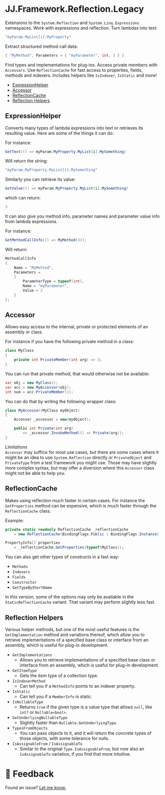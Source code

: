 JJ.Framework.Reflection.Legacy
==============================

Extensions to the `System.Reflection` and `System.Linq.Expressions` namespaces. Work with expressions and reflection. Turn lambdas into text:

```cs
"myParam.MyList[i].MyProperty"
```

Extract structured method call data:

```cs
{ "MyMethod", Parameters = { "myParameter", int, 3 } }
```

Find types and implementations for plug-ins. Access private members with `Accessors`. Use `ReflectionCache` for fast access to properties, fields, methods and indexers. Includes helpers like `IsIndexer`, `IsStatic` and more!

- [ExpressionHelper](#expressionhelper)
- [Accessor](#accessor)
- [ReflectionCache](#reflectioncache)
- [Reflection Helpers](#reflection-helpers)


ExpressionHelper
----------------

Converts many types of lambda expressions into text or retrieves its resulting value. Here are some of the things it can do:

For instance:

```cs
GetText(() => myParam.MyProperty.MyList[i].MySomething)
```

Will return the string:

```cs
"myParam.MyProperty.MyList[i].MySomething"
```

Similarly you can retrieve its value:

```cs
GetValue(() => myParam.MyProperty.MyList[i].MySomething)
```

which can return:

```cs
3
```

It can also give you method info, parameter names and parameter value info from lambda expressions.

For instance:

```cs
GetMethodCallInfo(() => MyMethod(3));
```

Will return:

```cs
MethodCallInfo
{
    Name = "MyMethod",
    Parameters = 
    {
        ParameterType = typeof(int),
        Name = "myParameter",
        Value = 3
    }
};
```


Accessor
--------

Allows easy access to the internal, private or protected elements of an assembly or class.

For instance if you have the following private method in a class:

```cs
class MyClass
{
    private int PrivateMember(int arg) => 3;
}
```

You can run that private method, that would otherwise not be available:

```cs
var obj = new MyClass();
var acc = new MyAccessor(obj);
int num = acc.PrivateMember(1);
```

You can do that by writing the following wrapper class:

```cs
class MyAccessor(MyClass myObject)
{
    Accessor _accessor = new(myObject);

    public int Private(int arg) 
        => _accessor.InvokeMethod(() => Private(arg));
}
```

*Limitations*  
`Accessor` may suffice for most use cases, but there are some cases where it might be an idea to use `System.Reflection` directly or `PrivateObject` and `PrivateType` from a test framework you might use. Those may have slightly more complex syntax, but may offer a diversion where this `Accessor` class might not be able to help you.


ReflectionCache
---------------

Makes using reflection much faster in certain cases. For instance the `GetProperties` method can be expensive, which is much faster through the `ReflectionCache` class.

Example:

```cs
private static readonly ReflectionCache _reflectionCache 
    = new ReflectionCache(BindingFlags.Public | BindingFlags.Instance);

PropertyInfo[] properties 
    = _reflectionCache.GetProperties(typeof(MyClass));
```

You can also get other types of constructs in a fast way:

* `Methods`
* `Indexers`
* `Fields`
* `Constructor`
* `GetTypeByShortName`

In this version, some of the options may only be available in the `StaticReflectionCache` variant. That variant may perform slightly less fast.

Reflection Helpers
------------------

Various helper methods, but one of the most useful features is the `GetImplementation` method and variations thereof, which allow you to retrieve implementations of a specified base class or interface from an assembly, which is useful for plug-in development.

* `GetImplementations`
    * Allows you to retrieve implementations of a specified base class or interface from an assembly, which is useful for plug-in development.
* `GetItemType`
    * Gets the item type of a collection type.
* `IsIndexerMethod`
    * Can tell you if a `MethodInfo` points to an indexer property.
* `IsStatic`
    * Can tell you if a `MemberInfo` is static.
* `IsNullableType`
    * Returns `true` if the given type is a value type that allows `null`, like `int?` or `Nullable<bool>`.
* `GetUnderlyingNullableType`
    * Slightly faster than `Nullable.GetUnderlyingType`.
* `TypesFromObjects`
    * You can pass objects to it, and it will return the concrete types of those objects, with some tolerance for nulls.
* `IsAssignableFrom` / `IsAssignableTo`
    * Similar to the original `Type.IsAssignableFrom`, but now also an `IsAssignableTo` variation, if you find that more intuitive.

💬 Feedback
============

Found an issue? [Let me know.](https://jjvanzon.github.io/#-how-to-reach-me)